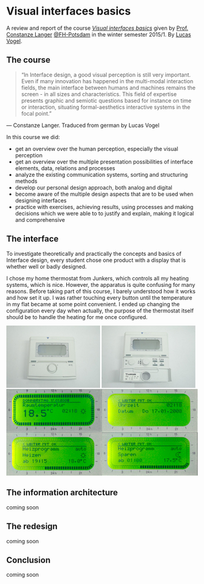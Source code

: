 # Visual interfaces basics
A review and report of the course [_Visual interfaces basics_](https://fhp.incom.org/workspace/6272/1) given by [Prof. Constanze Langer](http://www.fh-potsdam.de/person/person-action/constanze-langer/show/Person/) [@FH-Potsdam](fh-potsdam.de) in the winter semester 2015/1. By [Lucas Vogel](http://www.vogelino.com).

## The course
> “In Interface design, a good visual perception is still very important. Even if many innovation has happened in the multi-modal interaction fields, the main interface between humans and machines remains the screen - in all sizes and characteristics. This field of expertise presents graphic and semiotic questions based for instance on time or interaction, situating formal-aesthetics interactive systems in the focal point.”

— Constanze Langer. Traduced from german by Lucas Vogel


In this course we did:

- get an overview over the human perception, especially the visual perception
- get an overview over the multiple presentation possibilities of interface elements, data, relations and processes
- analyze the existing communication systems, sorting and structuring methods
- develop our personal design approach, both analog and digital
- become aware of the multiple design aspects that are to be used when designing interfaces
- practice with exercises, achieving results, using processes and making decisions which we were able to to justify and explain, making it logical and comprehensive

## The interface
To investigate theoretically and practically the concepts and basics of Interface design, every student chose one product with a display that is whether well or badly designed.

I chose my home thermostat from Junkers, which controls all my heating systems, which is nice. However, the apparatus is quite confusing for many reasons. Before taking part of this course, I barely understood how it works and how set it up. I was rather touching every button until the temperature in my flat became at some point convenient. I ended up changing the configuration every day when actually, the purpose of the thermostat itself should be to handle the heating for me once configured.

<img width="49%" src="https://raw.githubusercontent.com/vogelino/visual-interfaces-basics/master/information-architecture/images/junkers-thermostat-front-closed.jpg" alt="Junkers thermostat closed" />
<img width="49%" src="https://raw.githubusercontent.com/vogelino/visual-interfaces-basics/master/information-architecture/images/junkers-thermostat-front-closed-open.jpg" alt="Junkers thermostat opened" />
<img src="https://raw.githubusercontent.com/vogelino/visual-interfaces-basics/master/information-architecture/images/all-screens.jpg" alt="Junkers thermostat - all screens" />

## The information architecture
coming soon

## The redesign
coming soon

## Conclusion
coming soon
